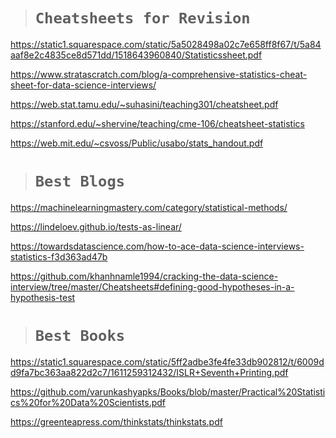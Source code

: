 > # `Cheatsheets for Revision`

https://static1.squarespace.com/static/5a5028498a02c7e658ff8f67/t/5a84aaf8e2c4835ce8d571dd/1518643960840/Statisticssheet.pdf

https://www.stratascratch.com/blog/a-comprehensive-statistics-cheat-sheet-for-data-science-interviews/

https://web.stat.tamu.edu/~suhasini/teaching301/cheatsheet.pdf

https://stanford.edu/~shervine/teaching/cme-106/cheatsheet-statistics

https://web.mit.edu/~csvoss/Public/usabo/stats_handout.pdf


> # `Best Blogs`

https://machinelearningmastery.com/category/statistical-methods/

https://lindeloev.github.io/tests-as-linear/

https://towardsdatascience.com/how-to-ace-data-science-interviews-statistics-f3d363ad47b

https://github.com/khanhnamle1994/cracking-the-data-science-interview/tree/master/Cheatsheets#defining-good-hypotheses-in-a-hypothesis-test


> # `Best Books`

https://static1.squarespace.com/static/5ff2adbe3fe4fe33db902812/t/6009dd9fa7bc363aa822d2c7/1611259312432/ISLR+Seventh+Printing.pdf

https://github.com/varunkashyapks/Books/blob/master/Practical%20Statistics%20for%20Data%20Scientists.pdf

https://greenteapress.com/thinkstats/thinkstats.pdf
